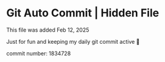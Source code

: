 # Git Auto Commit | Hidden File

This file was added Feb 12, 2025

Just for fun and keeping my daily git commit active 🤪

commit number: 1834728

